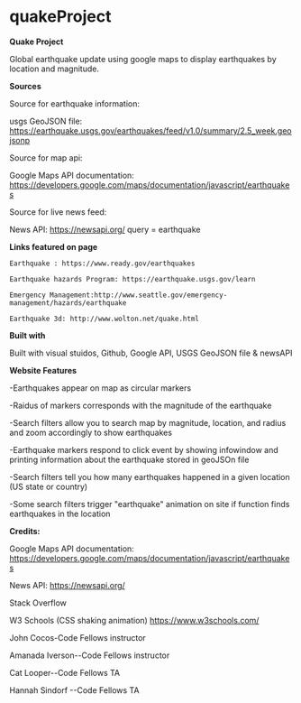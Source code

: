 # quakeProject

**Quake Project**

Global earthquake update using google maps to display earthquakes by location and magnitude.

**Sources**

Source for earthquake information: 

usgs GeoJSON file: https://earthquake.usgs.gov/earthquakes/feed/v1.0/summary/2.5_week.geojsonp

Source for map api:

Google Maps API documentation: https://developers.google.com/maps/documentation/javascript/earthquakes

Source for live news feed:

News API: https://newsapi.org/
query = earthquake

**Links featured on page**

    Earthquake : https://www.ready.gov/earthquakes
    
    Earthquake hazards Program: https://earthquake.usgs.gov/learn
    
    Emergency Management:http://www.seattle.gov/emergency-management/hazards/earthquake
    
    Earthquake 3d: http://www.wolton.net/quake.html
    
**Built with**

Built with visual stuidos, Github, Google API, USGS GeoJSON file & newsAPI

**Website Features**

-Earthquakes appear on map as circular markers

-Raidus of markers corresponds with the magnitude of the earthquake

-Search filters allow you to search map by magnitude, location, and radius and zoom accordingly to show earthquakes

-Earthquake markers respond to click event by showing infowindow and printing information about the earthquake stored in geoJSOn file

-Search filters tell you how many earthquakes happened in a given location (US state or country)

-Some search filters trigger "earthquake" animation on site if function finds earthquakes in the location

**Credits:**

Google Maps API documentation: https://developers.google.com/maps/documentation/javascript/earthquakes

News API: https://newsapi.org/

Stack Overflow

W3 Schools (CSS shaking animation) https://www.w3schools.com/

John Cocos-Code Fellows instructor

Amanada Iverson--Code Fellows instructor

Cat Looper--Code Fellows TA

Hannah Sindorf --Code Fellows TA
    
    






